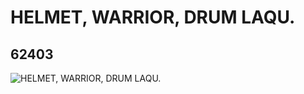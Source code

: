 # HELMET, WARRIOR, DRUM LAQU.
## 62403
![HELMET, WARRIOR, DRUM LAQU.](https://lc-www-live-s.legocdn.com/media/bricks/5/2/4521990.jpg)